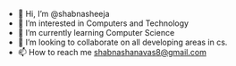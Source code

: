 - 👋 Hi, I’m @shabnasheeja
- 👀 I’m interested in Computers and Technology
- 🌱 I’m currently learning Computer Science
- 💞️ I’m looking to collaborate on all developing areas in cs.
- 📫 How to reach me shabnashanavas8@gmail.com


<!---
shabnasheeja/shabnasheeja is a ✨ special ✨ repository because its `README.md` (this file) appears on your GitHub profile.
You can click the Preview link to take a look at your changes.
--->
